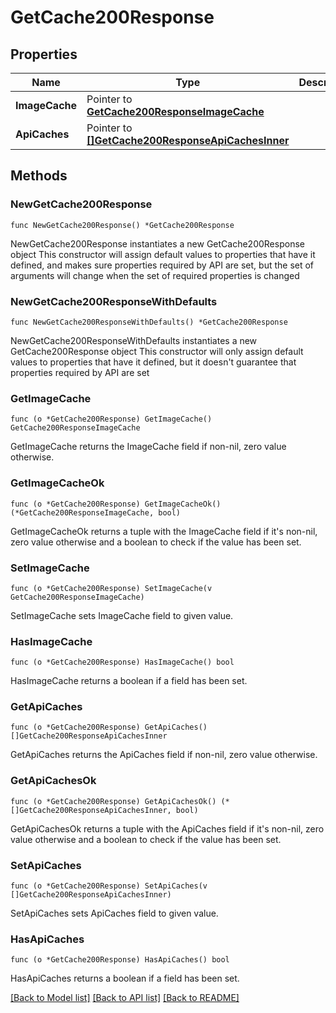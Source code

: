 # GetCache200Response

## Properties

Name | Type | Description | Notes
------------ | ------------- | ------------- | -------------
**ImageCache** | Pointer to [**GetCache200ResponseImageCache**](GetCache200ResponseImageCache.md) |  | [optional] 
**ApiCaches** | Pointer to [**[]GetCache200ResponseApiCachesInner**](GetCache200ResponseApiCachesInner.md) |  | [optional] 

## Methods

### NewGetCache200Response

`func NewGetCache200Response() *GetCache200Response`

NewGetCache200Response instantiates a new GetCache200Response object
This constructor will assign default values to properties that have it defined,
and makes sure properties required by API are set, but the set of arguments
will change when the set of required properties is changed

### NewGetCache200ResponseWithDefaults

`func NewGetCache200ResponseWithDefaults() *GetCache200Response`

NewGetCache200ResponseWithDefaults instantiates a new GetCache200Response object
This constructor will only assign default values to properties that have it defined,
but it doesn't guarantee that properties required by API are set

### GetImageCache

`func (o *GetCache200Response) GetImageCache() GetCache200ResponseImageCache`

GetImageCache returns the ImageCache field if non-nil, zero value otherwise.

### GetImageCacheOk

`func (o *GetCache200Response) GetImageCacheOk() (*GetCache200ResponseImageCache, bool)`

GetImageCacheOk returns a tuple with the ImageCache field if it's non-nil, zero value otherwise
and a boolean to check if the value has been set.

### SetImageCache

`func (o *GetCache200Response) SetImageCache(v GetCache200ResponseImageCache)`

SetImageCache sets ImageCache field to given value.

### HasImageCache

`func (o *GetCache200Response) HasImageCache() bool`

HasImageCache returns a boolean if a field has been set.

### GetApiCaches

`func (o *GetCache200Response) GetApiCaches() []GetCache200ResponseApiCachesInner`

GetApiCaches returns the ApiCaches field if non-nil, zero value otherwise.

### GetApiCachesOk

`func (o *GetCache200Response) GetApiCachesOk() (*[]GetCache200ResponseApiCachesInner, bool)`

GetApiCachesOk returns a tuple with the ApiCaches field if it's non-nil, zero value otherwise
and a boolean to check if the value has been set.

### SetApiCaches

`func (o *GetCache200Response) SetApiCaches(v []GetCache200ResponseApiCachesInner)`

SetApiCaches sets ApiCaches field to given value.

### HasApiCaches

`func (o *GetCache200Response) HasApiCaches() bool`

HasApiCaches returns a boolean if a field has been set.


[[Back to Model list]](../README.md#documentation-for-models) [[Back to API list]](../README.md#documentation-for-api-endpoints) [[Back to README]](../README.md)


